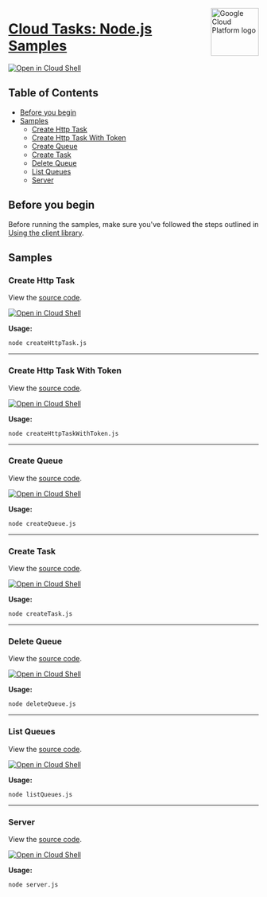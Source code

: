 [//]: # "This README.md file is auto-generated, all changes to this file will be lost."
[//]: # "To regenerate it, use `python -m synthtool`."
<img src="https://avatars2.githubusercontent.com/u/2810941?v=3&s=96" alt="Google Cloud Platform logo" title="Google Cloud Platform" align="right" height="96" width="96"/>

# [Cloud Tasks: Node.js Samples](https://github.com/googleapis/nodejs-tasks)

[![Open in Cloud Shell][shell_img]][shell_link]



## Table of Contents

* [Before you begin](#before-you-begin)
* [Samples](#samples)
  * [Create Http Task](#create-http-task)
  * [Create Http Task With Token](#create-http-task-with-token)
  * [Create Queue](#create-queue)
  * [Create Task](#create-task)
  * [Delete Queue](#delete-queue)
  * [List Queues](#list-queues)
  * [Server](#server)

## Before you begin

Before running the samples, make sure you've followed the steps outlined in
[Using the client library](https://github.com/googleapis/nodejs-tasks#using-the-client-library).

## Samples



### Create Http Task

View the [source code](https://github.com/googleapis/nodejs-tasks/blob/master/samples/createHttpTask.js).

[![Open in Cloud Shell][shell_img]](https://console.cloud.google.com/cloudshell/open?git_repo=https://github.com/googleapis/nodejs-tasks&page=editor&open_in_editor=samples/createHttpTask.js,samples/README.md)

__Usage:__


`node createHttpTask.js`


-----




### Create Http Task With Token

View the [source code](https://github.com/googleapis/nodejs-tasks/blob/master/samples/createHttpTaskWithToken.js).

[![Open in Cloud Shell][shell_img]](https://console.cloud.google.com/cloudshell/open?git_repo=https://github.com/googleapis/nodejs-tasks&page=editor&open_in_editor=samples/createHttpTaskWithToken.js,samples/README.md)

__Usage:__


`node createHttpTaskWithToken.js`


-----




### Create Queue

View the [source code](https://github.com/googleapis/nodejs-tasks/blob/master/samples/createQueue.js).

[![Open in Cloud Shell][shell_img]](https://console.cloud.google.com/cloudshell/open?git_repo=https://github.com/googleapis/nodejs-tasks&page=editor&open_in_editor=samples/createQueue.js,samples/README.md)

__Usage:__


`node createQueue.js`


-----




### Create Task

View the [source code](https://github.com/googleapis/nodejs-tasks/blob/master/samples/createTask.js).

[![Open in Cloud Shell][shell_img]](https://console.cloud.google.com/cloudshell/open?git_repo=https://github.com/googleapis/nodejs-tasks&page=editor&open_in_editor=samples/createTask.js,samples/README.md)

__Usage:__


`node createTask.js`


-----




### Delete Queue

View the [source code](https://github.com/googleapis/nodejs-tasks/blob/master/samples/deleteQueue.js).

[![Open in Cloud Shell][shell_img]](https://console.cloud.google.com/cloudshell/open?git_repo=https://github.com/googleapis/nodejs-tasks&page=editor&open_in_editor=samples/deleteQueue.js,samples/README.md)

__Usage:__


`node deleteQueue.js`


-----




### List Queues

View the [source code](https://github.com/googleapis/nodejs-tasks/blob/master/samples/listQueues.js).

[![Open in Cloud Shell][shell_img]](https://console.cloud.google.com/cloudshell/open?git_repo=https://github.com/googleapis/nodejs-tasks&page=editor&open_in_editor=samples/listQueues.js,samples/README.md)

__Usage:__


`node listQueues.js`


-----




### Server

View the [source code](https://github.com/googleapis/nodejs-tasks/blob/master/samples/server.js).

[![Open in Cloud Shell][shell_img]](https://console.cloud.google.com/cloudshell/open?git_repo=https://github.com/googleapis/nodejs-tasks&page=editor&open_in_editor=samples/server.js,samples/README.md)

__Usage:__


`node server.js`






[shell_img]: https://gstatic.com/cloudssh/images/open-btn.png
[shell_link]: https://console.cloud.google.com/cloudshell/open?git_repo=https://github.com/googleapis/nodejs-tasks&page=editor&open_in_editor=samples/README.md
[product-docs]: https://cloud.google.com/tasks/docs/